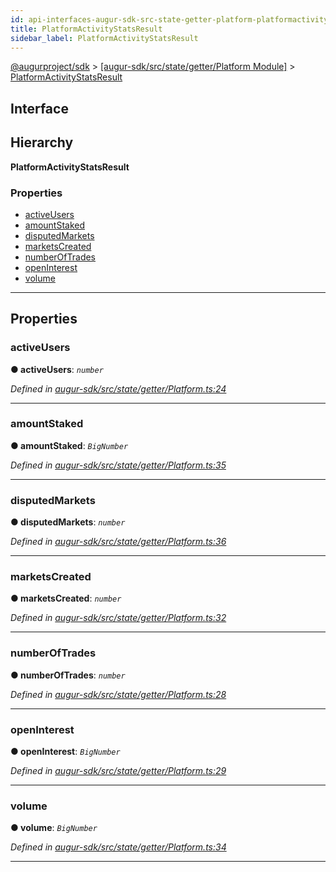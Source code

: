 ```yaml
---
id: api-interfaces-augur-sdk-src-state-getter-platform-platformactivitystatsresult
title: PlatformActivityStatsResult
sidebar_label: PlatformActivityStatsResult
---
```


[@augurproject/sdk](api-readme.md) > [[augur-sdk/src/state/getter/Platform Module]](api-modules-augur-sdk-src-state-getter-platform-module.md) > [PlatformActivityStatsResult](api-interfaces-augur-sdk-src-state-getter-platform-platformactivitystatsresult.md)

## Interface

## Hierarchy

**PlatformActivityStatsResult**

### Properties

* [activeUsers](api-interfaces-augur-sdk-src-state-getter-platform-platformactivitystatsresult.md#activeusers)
* [amountStaked](api-interfaces-augur-sdk-src-state-getter-platform-platformactivitystatsresult.md#amountstaked)
* [disputedMarkets](api-interfaces-augur-sdk-src-state-getter-platform-platformactivitystatsresult.md#disputedmarkets)
* [marketsCreated](api-interfaces-augur-sdk-src-state-getter-platform-platformactivitystatsresult.md#marketscreated)
* [numberOfTrades](api-interfaces-augur-sdk-src-state-getter-platform-platformactivitystatsresult.md#numberoftrades)
* [openInterest](api-interfaces-augur-sdk-src-state-getter-platform-platformactivitystatsresult.md#openinterest)
* [volume](api-interfaces-augur-sdk-src-state-getter-platform-platformactivitystatsresult.md#volume)

---

## Properties

<a id="activeusers"></a>

###  activeUsers

**● activeUsers**: *`number`*

*Defined in [augur-sdk/src/state/getter/Platform.ts:24](https://github.com/AugurProject/augur/blob/0787bf1a23/packages/augur-sdk/src/state/getter/Platform.ts#L24)*

___
<a id="amountstaked"></a>

###  amountStaked

**● amountStaked**: *`BigNumber`*

*Defined in [augur-sdk/src/state/getter/Platform.ts:35](https://github.com/AugurProject/augur/blob/0787bf1a23/packages/augur-sdk/src/state/getter/Platform.ts#L35)*

___
<a id="disputedmarkets"></a>

###  disputedMarkets

**● disputedMarkets**: *`number`*

*Defined in [augur-sdk/src/state/getter/Platform.ts:36](https://github.com/AugurProject/augur/blob/0787bf1a23/packages/augur-sdk/src/state/getter/Platform.ts#L36)*

___
<a id="marketscreated"></a>

###  marketsCreated

**● marketsCreated**: *`number`*

*Defined in [augur-sdk/src/state/getter/Platform.ts:32](https://github.com/AugurProject/augur/blob/0787bf1a23/packages/augur-sdk/src/state/getter/Platform.ts#L32)*

___
<a id="numberoftrades"></a>

###  numberOfTrades

**● numberOfTrades**: *`number`*

*Defined in [augur-sdk/src/state/getter/Platform.ts:28](https://github.com/AugurProject/augur/blob/0787bf1a23/packages/augur-sdk/src/state/getter/Platform.ts#L28)*

___
<a id="openinterest"></a>

###  openInterest

**● openInterest**: *`BigNumber`*

*Defined in [augur-sdk/src/state/getter/Platform.ts:29](https://github.com/AugurProject/augur/blob/0787bf1a23/packages/augur-sdk/src/state/getter/Platform.ts#L29)*

___
<a id="volume"></a>

###  volume

**● volume**: *`BigNumber`*

*Defined in [augur-sdk/src/state/getter/Platform.ts:34](https://github.com/AugurProject/augur/blob/0787bf1a23/packages/augur-sdk/src/state/getter/Platform.ts#L34)*

___

